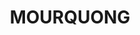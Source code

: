 ---
lastmod: '2025-04-06T06:05:20+00:00'
latitude: -34.13844435
layout: suburb
longitude: 142.1657571
postcode: '2739'
state: NSW
title: MOURQUONG
url: /nsw/mourquong/
---